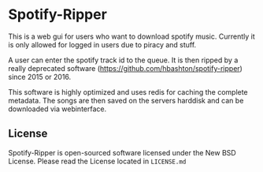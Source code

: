 Spotify-Ripper
==============

This is a web gui for users who want to download spotify music. Currently it is only allowed for logged in users due to piracy and stuff.

A user can enter the spotify track id to the queue. It is then ripped by a really deprecated software (https://github.com/hbashton/spotify-ripper) since 2015 or 2016.

This software is highly optimized and uses redis for caching the complete metadata. The songs are then saved on the servers harddisk and can be downloaded via webinterface.

License
-------

Spotify-Ripper is open-sourced software licensed under the New BSD License. Please read the License located in `LICENSE.md`
